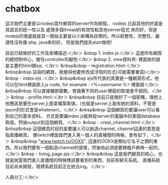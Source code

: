 # chatbox

這次我們主要是以nodejs當作網頁的server作為開發。 nodejs 比起其他的好處是其語言的統一性以及 處理多個thread的有效性較其他server程式
來的好，但是nodejs的壞處就是其一開始主要是以小架構為目標的。所以統整性，完整性，嚴謹性沒有像 php, java來的好。 但是我們就先start做吧!


目前已經做好的工作及架構描述:＜/br＞
&nbsp	1. index.js:＜/br＞
		這是所有網頁的總控制中心，擔任controller的腳色＜/br＞
&nbsp	2. view資料夾: 裡面放的就是主要的html跟ejs, ＜/br＞
&nbsp&nbsp		- registration.html:＜/br＞
&nbsp&nbsp			註冊的網頁，我覺得他要修改成浮現的形式(可能需要重寫)＜/br＞
&nbsp		- index.ejs :＜/br＞
&nbsp&nbsp			ejs所代表的其實是一種網頁形式，他可以在html裡面嵌入js code, for example : <%=uesrname %> 裡面就＜/br＞
&nbsp&nbsp			可以直接鑲嵌變數，會隨著不同的user裡面的取值會不相同。＜/br＞
&nbsp		- profile.html:＜/br＞
&nbsp&nbsp			目前只是做好了一個架構，理想上他應該是要在server上面拿檔案取值，(也就是server上面有她的資料，不管是jason的形式會是whatever)，＜/br＞
&nbsp&nbsp			這個網頁的要讓user可以看到自己的基本資料。 方式是要讓index.js能夠從server的電腦中的某個database取值，然後output到這個網頁。＜/br＞
&nbsp		- creat_channel.html:＜/br＞
&nbsp&nbsp			這個網頁的目的是要讓人可以創造channel, channel這邊的意思是指直播網頁。 像twitch裡面我們進入某一個人的直播間的時候，會有如下，＜/br＞
&nbsp&nbsp			"www.twitch.tv/OOXX", 這邊的OOXX是類似它名子之類的東西。所以我們要有一個創造channel的感覺，然後他必須是要跟帳戶綁再一起的。＜/br＞
&nbsp		- living_page.ejs:＜/br＞
&nbsp&nbsp			這是我們網頁的核心，也就是說當我們進入直播間的時候應該要看到的東西，目前有聊天系統。 直播系統目前尚未開發，競標系統目前正在統合ing。＜/br＞

人員分工:＜/br＞

